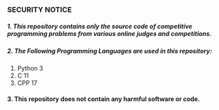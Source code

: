 ### SECURITY NOTICE

##### 1. This repository contains only the source code of competitive programming problems from various online judges and competitions.
##### 2. The Following Programming Languages are used in this repository:
1. Python 3
2. C 11
3. CPP 17
#### 3. This repository does not contain any harmful software or code.
